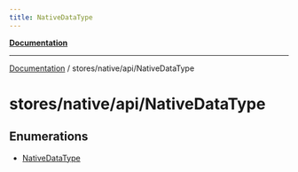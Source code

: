 ```yaml
---
title: NativeDataType
---
```


[**Documentation**](../../../../index.md)

***

[Documentation](../../../../index.md) / stores/native/api/NativeDataType

# stores/native/api/NativeDataType

## Enumerations

- [NativeDataType](enumerations/NativeDataType.md)
